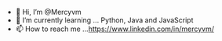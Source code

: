 - 👋 Hi, I’m @Mercyvm
- 🌱 I’m currently learning ... Python, Java and JavaScript          
- 📫 How to reach me ...https://www.linkedin.com/in/mercyvm/
<!---
Mercyvm/Mercyvm is a ✨ special ✨ repository because its `README.md` (this file) appears on your GitHub profile.
You can click the Preview link to take a look at your changes.
--->
